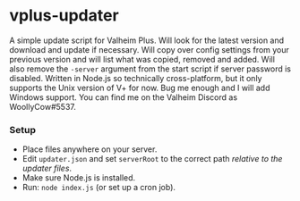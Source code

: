# vplus-updater
A simple update script for Valheim Plus.
Will look for the latest version and download and update if necessary.
Will copy over config settings from your previous version and will list what was copied, removed and added.
Will also remove the `-server` argument from the start script if server password is disabled.
Written in Node.js so technically cross-platform, but it only supports the Unix version of V+ for now.
Bug me enough and I will add Windows support.
You can find me on the Valheim Discord as WoollyCow#5537.

### Setup
- Place files anywhere on your server.
- Edit `updater.json` and set `serverRoot` to the correct path *relative to the updater files*.
- Make sure Node.js is installed.
- Run: `node index.js` (or set up a cron job).

